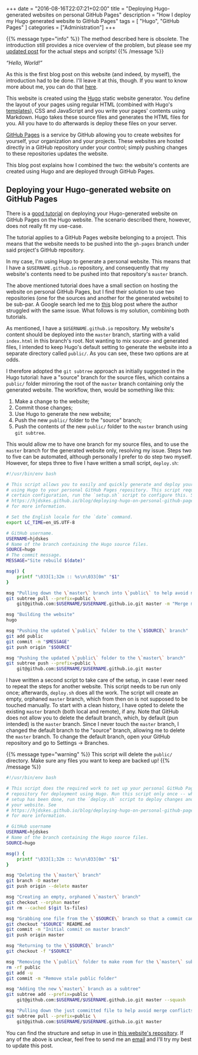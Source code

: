 +++
date = "2016-08-16T22:07:21+02:00"
title = "Deploying Hugo-generated websites on personal GitHub Pages"
description = "How I deploy my Hugo generated website to GitHub Pages"
tags = [ "Hugo", "GitHub Pages" ]
categories = ["Administration"]
+++

{{% message type="info" %}} The method described here is obsolete. The
introduction still provides a nice overview of the problem, but please see my
[updated post](/blog/update-deploying-hugo-on-personal-gh-pages) for the actual
steps and scripts! {{% /message %}}

*<q>Hello, World!</q>*

As this is the first blog post on this website (and indeed, by myself), the
introduction had to be done. I'll leave it at this, though. If you want to know
more about me, you can do that [here](/about/).

This website is created using the [Hugo](https://gohugo.io/) static website
generator. You define the layout of your pages using regular HTML (combined with
Hugo's [templates](https://gohugo.io/templates/overview/)), CSS and JavaScript
and you write your pages' contents using Markdown. Hugo takes these source files
and generates the HTML files for you. All you have to do afterwards is deploy
these files on your server.

[GitHub Pages](https://pages.github.com) is a service by GitHub allowing you to
create websites for yourself, your organization and your projects. These
websites are hosted directly in a GitHub repository under your control; simply
pushing changes to these repositories updates the website.

This blog post explains how I combined the two: the website's contents are
created using Hugo and are deployed through GitHub Pages.

## Deploying your Hugo-generated website on GitHub Pages

There is a [good tutorial](https://gohugo.io/tutorials/github-pages-blog/) on
deploying your Hugo-generated website on GitHub Pages on the Hugo website. The
scenario described there, however, does not really fit my use-case.

The tutorial applies to a GitHub Pages website belonging to a project. This
means that the website needs to be pushed into the `gh-pages` branch under
said project's GitHub repository.

In my case, I'm using Hugo to generate a personal website. This means that I
have a `$USERNAME.github.io` repository, and consequently that my website's
contents need to be pushed into that repository's `master` branch.

The above mentioned tutorial does have a small section on hosting the website on
personal GitHub Pages, but I find their solution to use two repositories (one
for the sources and another for the generated website) to be sub-par. A Google
search led me to
[this](http://life.beyondrails.com/blog/2014/12/14/setting-up-and-automating-my-hugo-blog-deployment-to-github-pages/)
blog post where the author struggled with the same issue. What follows
is my solution, combining both tutorials.

As mentioned, I have a `$USERNAME.github.io` repository. My website's content
should be deployed into the `master` branch, starting with a valid `index.html`
in this branch's root. Not wanting to mix source- and generated files, I
intended to keep Hugo's default setting to generate the website into a separate
directory called `public/`. As you can see, these two options are at odds.

I therefore adopted the `git subtree` approach as initially suggested in the
Hugo tutorial: have a "source" branch for the source files, which contains a
`public/` folder mirroring the root of the `master` branch containing only the
generated website. The workflow, then, would be something like this:

1. Make a change to the website;
2. Commit those changes;
3. Use Hugo to generate the new website;
4. Push the new `public/` folder to the "source" branch;
5. Push the contents of the new  `public/` folder to the `master` branch using
   `git subtree`.

This would allow me to have one branch for my source files, and to use the
`master` branch for the generated website only, resolving my issue. Steps two
to five can be automated, although personally I prefer to do step two myself.
However, for steps three to five I have written a small script, `deploy.sh`:

```bash
#!/usr/bin/env bash

# This script allows you to easily and quickly generate and deploy your website
# using Hugo to your personal GitHub Pages repository. This script requires a
# certain configuration, run the `setup.sh` script to configure this. See
# https://hjdskes.github.io/blog/deploying-hugo-on-personal-github-pages/index.html
# for more information.

# Set the English locale for the `date` command.
export LC_TIME=en_US.UTF-8

# GitHub username.
USERNAME=hjdskes
# Name of the branch containing the Hugo source files.
SOURCE=hugo
# The commit message.
MESSAGE="Site rebuild $(date)"

msg() {
    printf "\033[1;32m :: %s\n\033[0m" "$1"
}

msg "Pulling down the \`master\` branch into \`public\` to help avoid merge conflicts"
git subtree pull --prefix=public \
	git@github.com:$USERNAME/$USERNAME.github.io.git master -m "Merge master"

msg "Building the website"
hugo

msg "Pushing the updated \`public\` folder to the \`$SOURCE\` branch"
git add public
git commit -m "$MESSAGE"
git push origin "$SOURCE"

msg "Pushing the updated \`public\` folder to the \`master\` branch"
git subtree push --prefix=public \
	git@github.com:$USERNAME/$USERNAME.github.io.git master
```

I have written a second script to take care of the setup, in case I ever need
to repeat the steps for another website. This script needs to be run only once;
afterwards, `deploy.sh` does all the work. The script will create an empty,
orphaned `master` branch, which from then on is not supposed to be touched
manually. To start with a clean history, I have opted to delete the existing
`master` branch (both local and remote), if any. Note that GitHub does not allow
you to delete the default branch, which, by default (pun intended) is the
`master` branch. Since I never touch the `master` branch, I changed the default
branch to the "source" branch, allowing me to delete the `master` branch. To
change the default branch, open your GitHub repository and go to Settings →
Branches.

{{% message type="warning" %}} This script will delete the `public/` directory.
Make sure any files you want to keep are backed up! {{% /message %}}

```bash
#!/usr/bin/env bash

# This script does the required work to set up your personal GitHub Pages
# repository for deployment using Hugo. Run this script only once -- when the
# setup has been done, run the `deploy.sh` script to deploy changes and update
# your website. See
# https://hjdskes.github.io/blog/deploying-hugo-on-personal-github-pages/index.html
# for more information.

# GitHub username
USERNAME=hjdskes
# Name of the branch containing the Hugo source files.
SOURCE=hugo

msg() {
    printf "\033[1;32m :: %s\n\033[0m" "$1"
}

msg "Deleting the \`master\` branch"
git branch -D master
git push origin --delete master

msg "Creating an empty, orphaned \`master\` branch"
git checkout --orphan master
git rm --cached $(git ls-files)

msg "Grabbing one file from the \`$SOURCE\` branch so that a commit can be made"
git checkout "$SOURCE" README.md
git commit -m "Initial commit on master branch"
git push origin master

msg "Returning to the \`$SOURCE\` branch"
git checkout -f "$SOURCE"

msg "Removing the \`public\` folder to make room for the \`master\` subtree"
rm -rf public
git add -u
git commit -m "Remove stale public folder"

msg "Adding the new \`master\` branch as a subtree"
git subtree add --prefix=public \
	git@github.com:$USERNAME/$USERNAME.github.io.git master --squash

msg "Pulling down the just committed file to help avoid merge conflicts"
git subtree pull --prefix=public \
	git@github.com:$USERNAME/$USERNAME.github.io.git master
```

You can find the structure and setup in use in [this website's
repository](https://github.com/Hjdskes/hjdskes.github.io). If any of the above is
unclear, feel free to send me an [email](mailto:dev@hjdskes.nl) and I'll try
my best to update this post.
